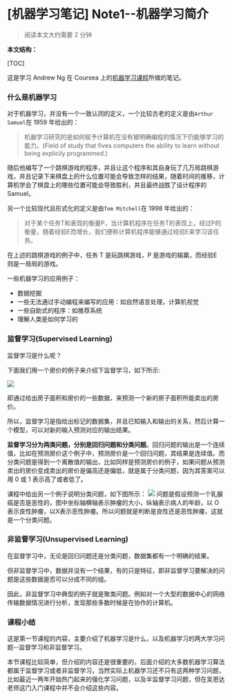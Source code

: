 # [机器学习笔记] Note1--机器学习简介

> 阅读本文大约需要 2 分钟

**本文结构：**

[TOC]

这是学习 Andrew Ng 在 Coursea 上的[机器学习课程](https://www.coursera.org/learn/machine-learning)所做的笔记。

### 什么是机器学习

 对于机器学习，并没有一个一致认同的定义，一个比较古老的定义是由`Arthur Samuel`在 1959 年给出的：

> 机器学习研究的是如何赋予计算机在没有被明确编程的情况下仍能够学习的能力。(Field of study that fives computers the ability to learn without being explicily programmed.)

随后他编写了一个跳棋游戏的程序，并且让这个程序和其自身玩了几万局跳棋游戏，并且记录下来棋盘上的什么位置可能会导致怎样的结果，随着时间的推移，计算机学会了棋盘上的哪些位置可能会导致胜利，并且最终战胜了设计程序的 Samuel。

另一个比较现代且形式化的定义是由`Tom Mitchell`在 1998 年给出的：

> 对于某个任务T和表现的衡量P，当计算机程序在任务T的表现上，经过P的衡量，随着经验E而增长，我们便称计算机程序能够通过经验E来学习该任务。

在上述的跳棋游戏的例子中，任务 T 是玩跳棋游戏，P 是游戏的输赢，而经验E 则是一局局的游戏。

一些机器学习的应用例子：

- 数据挖掘
- 一些无法通过手动编程来编写的应用：如自然语言处理，计算机视觉
- 一些自助式的程序：如推荐系统
- 理解人类是如何学习的

### 监督学习(Supervised Learning)

监督学习是什么呢？

下面我们用一个房价的例子来介绍下监督学习，如下所示:

![](http://7xrluf.com1.z0.glb.clouddn.com/FkTNm0ZRPQdxlQs2iraf9IHmG2KQ)

即通过给出房子面积和房价的一些数据，来预测一个新的房子面积所能卖出的房价。

所以，监督学习是指给出标记的数据集，并且已知输入和输出的关系，然后计算一个模型，可以对新的输入预测对应的输出结果。

**监督学习分为两类问题，分别是回归问题和分类问题**。回归问题的输出是一个连续值，比如在预测房价这个例子中，预测房价是一个回归问题，其结果是连续值。而分类问题是得到一个离散值的输出，比如同样是预测房价的例子，如果问题从预测卖出的房价变成卖出的房价是偏高还是偏低，就是属于分类问题，因为其答案可以用 0 或 1 表示高了或者低了。

课程中给出另一个例子说明分类问题，如下图所示：
![](http://7xrluf.com1.z0.glb.clouddn.com/FurKMwwrDt_NqXJmZcWqLjuvB6eZ)
问题是假设预测一个乳腺癌是否是恶性的，图中坐标轴横轴表示肿瘤的大小，纵轴表示病人的年龄，以 O 表示良性肿瘤，以X表示恶性肿瘤。所以问题就是判断是良性还是恶性肿瘤，这就是一个分类问题。

### 非监督学习(Unsupervised Learning)

在监督学习中，无论是回归问题还是分类问题，数据集都有一个明确的结果。

但非监督学习中，数据并没有一个结果，有的只是特征，即非监督学习要解决的问题是这些数据是否可以分成不同的组。

因此，非监督学习中典型的例子就是聚类问题。例如对一个大型的数据中心的网络传输数据情况进行分析，发现那些多数时候是在协作的计算机。

### 课程小结

这是第一节课程的内容，主要介绍了机器学习是什么，以及机器学习的两大学习问题--监督学习和非监督学习。

本节课程比较简单，但介绍的内容还是很重要的，后面介绍的大多数机器学习算法都属于监督学习或者非监督学习，当然实际上机器学习还不只有这两种学习问题，比如最近一两年开始热门起来的强化学习问题，以及半监督学习问题，但在吴恩达老师这门入门课程中并不会介绍这些内容。






